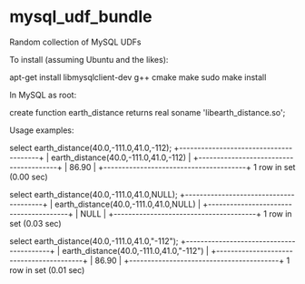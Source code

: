 # mysql_udf_bundle
Random collection of MySQL UDFs

To install (assuming Ubuntu and the likes):

apt-get install libmysqlclient-dev g++
cmake
make
sudo make install

In MySQL as root:

create function earth_distance returns real soname 'libearth_distance.so';

Usage examples:

select earth_distance(40.0,-111.0,41.0,-112);
+---------------------------------------+
| earth_distance(40.0,-111.0,41.0,-112) |
+---------------------------------------+
|                                 86.90 |
+---------------------------------------+
1 row in set (0.00 sec)

select earth_distance(40.0,-111.0,41.0,NULL);
+---------------------------------------+
| earth_distance(40.0,-111.0,41.0,NULL) |
+---------------------------------------+
|                                  NULL |
+---------------------------------------+
1 row in set (0.03 sec)

select earth_distance(40.0,-111.0,41.0,"-112");
+-----------------------------------------+
| earth_distance(40.0,-111.0,41.0,"-112") |
+-----------------------------------------+
|                                   86.90 |
+-----------------------------------------+
1 row in set (0.01 sec)
